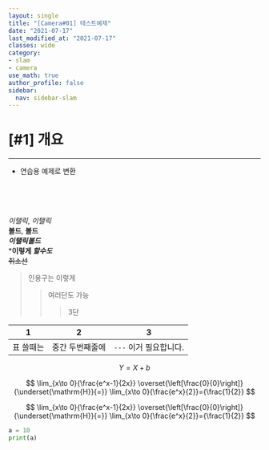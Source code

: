 ```yaml
---
layout: single
title: "[Camera#01] 테스트예제"
date: "2021-07-17"
last_modified_at: "2021-07-17"
classes: wide
category:
- slam
- camera
use_math: true
author_profile: false
sidebar:
  nav: sidebar-slam
---
```



# [#1] 개요
---
* 연습용 예제로 변환
<br/>
<br/>
<br/>


_이탤릭_, *이탤릭*  
__볼드__, **볼드**  
___이탤릭볼드___  
***이렇게 _할수도_**  
~~취소선~~  

> 인용구는 이렇게
>> 여러단도 가능
>>> 3단

1 | 2 | 3
--- | --- | ---
표 쓸때는 | 중간 두번째줄에 | `---` 이거 필요합니다.



$$Y = X + b$$

$$
\lim_{x\to 0}{\frac{e^x-1}{2x}}
\overset{\left[\frac{0}{0}\right]}{\underset{\mathrm{H}}{=}}
\lim_{x\to 0}{\frac{e^x}{2}}={\frac{1}{2}}
$$

$$
\lim_{x\to 0}{\frac{e^x-1}{2x}}
\overset{\left[\frac{0}{0}\right]}{\underset{\mathrm{H}}{=}}
\lim_{x\to 0}{\frac{e^x}{2}}={\frac{1}{2}}
$$


```python
a = 10
print(a)
```